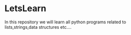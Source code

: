 # LetsLearn
In this repository we will learn all python programs related to lists,strings,data structures etc....

